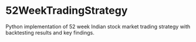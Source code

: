 # 52WeekTradingStrategy
Python implementation of 52 week Indian stock market trading strategy with backtesting results and key findings.

